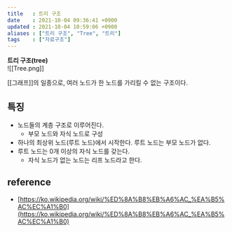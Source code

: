 ```yaml
---
title   : 트리 구조 
date    : 2021-10-04 09:36:41 +0900
updated : 2021-10-04 10:59:06 +0900
aliases : ["트리 구조", "Tree", "트리"]
tags    : ["자료구조"]
---
```

**트리 구조(tree)**  
![[Tree.png]]  


[[그래프]]의 일종으로, 여러 노드가 한 노드를 가리킬 수 없는 구조이다.

## 특징 
- 노드들의 계층 구조로 이루어진다.
  - 부모 노드와 자식 노드로 구성  
- 하나의 최상위 노드(루트 노드)에서 시작한다. 루트 노드는 부모 노드가 없다.  
- 루트 노드는 0개 이상의 자식 노드를 갖는다.  
	- 자식 노드가 없는 노드는 리프 노드라고 한다.  

## reference
- [https://ko.wikipedia.org/wiki/%ED%8A%B8%EB%A6%AC_%EA%B5%AC%EC%A1%B0](https://ko.wikipedia.org/wiki/%ED%8A%B8%EB%A6%AC_%EA%B5%AC%EC%A1%B0)

